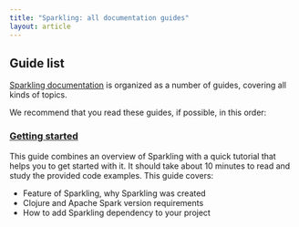 ```yaml
---
title: "Sparkling: all documentation guides"
layout: article
---
```


## Guide list

[Sparkling documentation](https://github.com/gorillalabs/sparkling/tree/gh-pages) is organized as a number of guides, covering all kinds of topics.

We recommend that you read these guides, if possible, in this order:

###  [Getting started](/sparkling/articles/getting_started.html)
This guide combines an overview of Sparkling with a quick tutorial that helps you to get started with it. It should take about 10 minutes to read and study the provided code examples. This guide covers:

 * Feature of Sparkling, why Sparkling was created
 * Clojure and Apache Spark version requirements
 * How to add Sparkling dependency to your project

